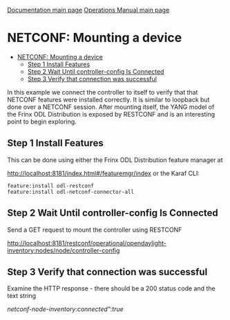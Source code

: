 [Documentation main page](https://frinxio.github.io/Frinx-docs/)
[Operations Manual main page](https://frinxio.github.io/Frinx-docs/FRINX_ODL_Distribution/operations_manual.html)
# NETCONF: Mounting a device

<!-- TOC START min:1 max:3 link:true update:true -->
- [NETCONF: Mounting a device](#netconf-mounting-a-device)
  - [Step 1 Install Features](#step-1-install-features)
  - [Step 2 Wait Until controller-config Is Connected](#step-2-wait-until-controller-config-is-connected)
  - [Step 3 Verify that connection was successful](#step-3-verify-that-connection-was-successful)

<!-- TOC END -->

In this example we connect the controller to itself to verify that that NETCONF features were installed correctly. It is similar to loopback but done over a NETCONF session. After mounting itself, the YANG model of the Frinx ODL Distribution is exposed by RESTCONF and is an interesting point to begin exploring.

## Step 1 Install Features

This can be done using either the Frinx ODL Distribution feature manager at

<http://localhost:8181/index.html#/featuremgr/index> or the Karaf CLI:

    feature:install odl-restconf
    feature:install odl-netconf-connector-all


## Step 2 Wait Until controller-config Is Connected

Send a GET request to mount the controller using RESTCONF

<http://localhost:8181/restconf/operational/opendaylight-inventory:nodes/node/controller-config>

## Step 3 Verify that connection was successful

Examine the HTTP response - there should be a 200 status code and the text string

*netconf-node-inventory:connected":true*
